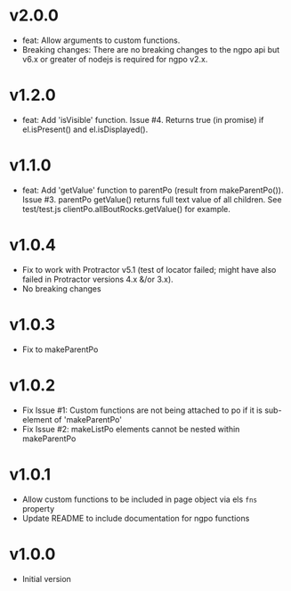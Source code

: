 # v2.0.0
- feat: Allow arguments to custom functions.
- Breaking changes: There are no breaking changes to the ngpo api but v6.x or greater of nodejs is required for ngpo v2.x.  

# v1.2.0
- feat: Add 'isVisible' function. Issue #4. Returns true (in promise) if el.isPresent() and el.isDisplayed().

# v1.1.0
- feat: Add 'getValue' function to parentPo (result from makeParentPo()).  Issue #3.  parentPo getValue() returns full text value of all children.  See test/test.js clientPo.allBoutRocks.getValue() for example. 

# v1.0.4
- Fix to work with Protractor v5.1 (test of locator failed; might have also failed in Protractor versions 4.x &/or 3.x). 
- No breaking changes

# v1.0.3
- Fix to makeParentPo

# v1.0.2
- Fix Issue #1: Custom functions are not being attached to po if it is sub-element of 'makeParentPo'
- Fix Issue #2: makeListPo elements cannot be nested within makeParentPo

# v1.0.1
- Allow custom functions to be included in page object via els `fns` property 
- Update README to include documentation for ngpo functions

# v1.0.0 
- Initial version


